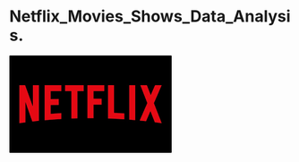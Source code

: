 # Netflix_Movies_Shows_Data_Analysis.
![Netflix_Logo](https://github.com/SanjayKerannavar/Netflix_SQL_Project/blob/de51c32570a8cf76c7fed1a231c21f3741d16ba2/Net1.png)
